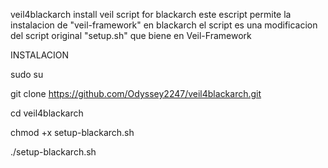  veil4blackarch
install veil script for blackarch
este escript permite la instalacion de "veil-framework" en blackarch
el script es una modificacion del script original "setup.sh" que biene en Veil-Framework

INSTALACION

sudo su

git clone https://github.com/Odyssey2247/veil4blackarch.git

cd veil4blackarch

chmod +x setup-blackarch.sh

./setup-blackarch.sh
